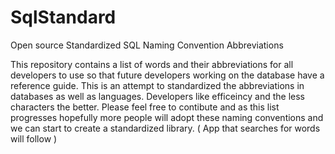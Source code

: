 # SqlStandard
Open source Standardized SQL Naming Convention Abbreviations

This repository contains a list of words and their abbreviations for all developers to use so that future developers working on the database have a reference guide. This is an attempt to standardized the abbreviations in databases as well as languages. Developers like efficeincy and the less characters the better. Please feel free to contibute and as this list progresses hopefully more people will adopt these naming conventions and we can start to create a standardized library. ( App that searches for words will follow ) 
